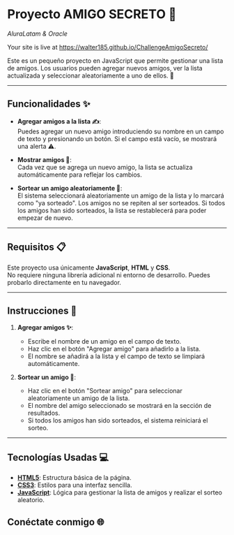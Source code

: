 # Proyecto AMIGO SECRETO 👫  
*AluraLatam & Oracle*

Your site is live at https://walter185.github.io/ChallengeAmigoSecreto/

Este es un pequeño proyecto en JavaScript que permite gestionar una lista de amigos. Los usuarios pueden agregar nuevos amigos, ver la lista actualizada y seleccionar aleatoriamente a uno de ellos. 🎲

---

## Funcionalidades ✨

- **Agregar amigos a la lista ✍️**:  
  Puedes agregar un nuevo amigo introduciendo su nombre en un campo de texto y presionando un botón. Si el campo está vacío, se mostrará una alerta ⚠️.

- **Mostrar amigos 📝**:  
  Cada vez que se agrega un nuevo amigo, la lista se actualiza automáticamente para reflejar los cambios.

- **Sortear un amigo aleatoriamente 🎉**:  
  El sistema seleccionará aleatoriamente un amigo de la lista y lo marcará como "ya sorteado". Los amigos no se repiten al ser sorteados. Si todos los amigos han sido sorteados, la lista se restablecerá para poder empezar de nuevo.

---

## Requisitos 📋

Este proyecto usa únicamente **JavaScript**, **HTML** y **CSS**.  
No requiere ninguna librería adicional ni entorno de desarrollo. Puedes probarlo directamente en tu navegador.

---

## Instrucciones 📍

1. **Agregar amigos ✨**:
   - Escribe el nombre de un amigo en el campo de texto.
   - Haz clic en el botón "Agregar amigo" para añadirlo a la lista.
   - El nombre se añadirá a la lista y el campo de texto se limpiará automáticamente.

2. **Sortear un amigo 🎲**:
   - Haz clic en el botón "Sortear amigo" para seleccionar aleatoriamente un amigo de la lista.
   - El nombre del amigo seleccionado se mostrará en la sección de resultados.
   - Si todos los amigos han sido sorteados, el sistema reiniciará el sorteo.

---

## Tecnologías Usadas 💻

- **[HTML5](https://developer.mozilla.org/es/docs/Web/HTML)**: Estructura básica de la página.
- **[CSS3](https://developer.mozilla.org/es/docs/Web/CSS)**: Estilos para una interfaz sencilla.
- **[JavaScript](https://developer.mozilla.org/es/docs/Web/JavaScript)**: Lógica para gestionar la lista de amigos y realizar el sorteo aleatorio.

## Conéctate conmigo 🌐
